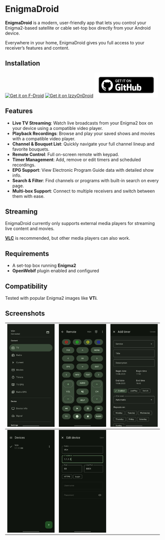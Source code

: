 # EnigmaDroid

**EnigmaDroid** is a modern, user-friendly app that lets you control your Enigma2-based satellite or cable set-top box directly from your Android device.

Everywhere in your home, EnigmaDroid gives you full access to your receiver’s features and content.

## Installation

[<img src="https://f-droid.org/badge/get-it-on.png" alt="Get it on F-Droid" height="80">](https://f-droid.org/packages/io.github.deprec8.enigmadroid)
[<img src="https://gitlab.com/IzzyOnDroid/repo/-/raw/master/assets/IzzyOnDroid.png" alt="Get it on IzzyOnDroid"  height="80">](https://apt.izzysoft.de/fdroid/index/apk/io.github.deprec8.enigmadroid)
[<img src="badge_github.png" alt="Get it on GitHub" height="80">](https://github.com/deprec8/EnigmaDroid/releases)

## Features

- **Live TV Streaming**: Watch live broadcasts from your Enigma2 box on your device using a compatible video player.
- **Playback Recordings**: Browse and play your saved shows and movies with a compatible video player.
- **Channel & Bouquet List**: Quickly navigate your full channel lineup and favorite bouquets.
- **Remote Control**: Full on-screen remote with keypad.
- **Timer Management**: Add, remove or edit timers and scheduled recordings.
- **EPG Support**: View Electronic Program Guide data with detailed show info.
- **Search & Filter**: Find channels or programs with built-in search on every page.
- **Multi-box Support**: Connect to multiple receivers and switch between them with ease.

## Streaming

EnigmaDroid currently only supports external media players for streaming live content and movies.

[**VLC**](https://www.videolan.org/vlc/download-android.html) is recommended, but other media players can also work.

## Requirements

- A set-top box running **Enigma2**
- **OpenWebif** plugin enabled and configured

## Compatibility

Tested with popular Enigma2 images like **VTi**.

## Screenshots

| <img src="./fastlane/metadata/android/en-US/images/phoneScreenshots/1.jpg" alt="Navigation drawer" /> | <img src="./fastlane/metadata/android/en-US/images/phoneScreenshots/2.jpg" alt="Remote" />     | <img src="./fastlane/metadata/android/en-US/images/phoneScreenshots/3.jpg" alt="Add timer" /> |
|-------------------------------------------------------------------------------------------------------|------------------------------------------------------------------------------------------------|-----------------------------------------------------------------------------------------------|
| <img src="./fastlane/metadata/android/en-US/images/phoneScreenshots/4.jpg" alt="Devices" />           | <img src="./fastlane/metadata/android/en-US/images/phoneScreenshots/5.jpg" alt="Edit device"/> |                                                                                               |
